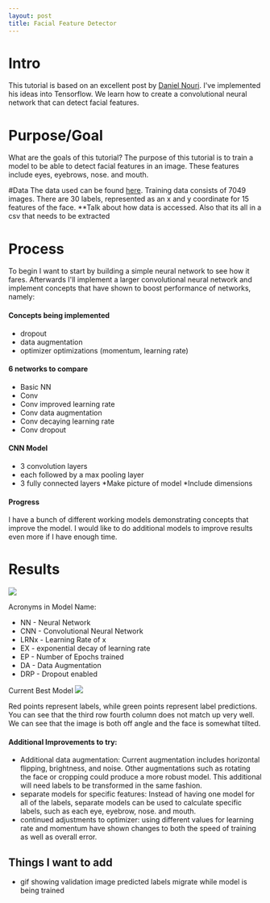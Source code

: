 ```yaml
---
layout: post
title: Facial Feature Detector
---
```


# Intro
This tutorial is based on an excellent post by [Daniel Nouri](http://danielnouri.org/notes/2014/12/17/using-convolutional-neural-nets-to-detect-facial-keypoints-tutorial/#dropout). I've implemented his ideas into Tensorflow. We learn how to create a convolutional neural network that can detect facial features.

# Purpose/Goal
What are the goals of this tutorial?
The purpose of this tutorial is to train a model to be able to detect facial features in an image. These features include eyes, eyebrows, nose. and mouth. 

#Data
The data used can be found [here](https://www.kaggle.com/c/facial-keypoints-detection/data). Training data consists of 7049 images. There are 30 labels, represented as an x and y coordinate for 15 features of the face. **Talk about how data is accessed. Also that its all in a csv that needs to be extracted

# Process
To begin I want to start by building a simple neural network to see how it fares. Afterwards I'll implement a larger convolutional neural network and implement concepts that have shown to boost performance of networks, namely:
#### Concepts being implemented
- dropout
- data augmentation
- optimizer optimizations (momentum, learning rate)

#### 6 networks to compare
- Basic NN
- Conv
- Conv improved learning rate
- Conv data augmentation
- Conv decaying learning rate
- Conv dropout

#### CNN Model
- 3 convolution layers
- each followed by a max pooling layer
- 3 fully connected layers
*Make picture of model
*Include dimensions

#### Progress
I have a bunch of different working models demonstrating concepts that improve the model. I would like to do additional models to improve results even more if I have enough time.

# Results
![](http://i.imgur.com/qMv2z9k.png)

Acronyms in Model Name: 
- NN - Neural Network
- CNN - Convolutional Neural Network
- LRNx - Learning Rate of x
- EX - exponential decay of learning rate
- EP - Number of Epochs trained
- DA - Data Augmentation
- DRP - Dropout enabled

Current Best Model
![](http://i.imgur.com/y1EbHby.png)

Red points represent labels, while green points represent label predictions. You can see that the third row fourth column does not match up very well. We can see that the image is both off angle and the face is somewhat tilted.

####  Additional Improvements to try: 
- Additional data augmentation: Current augmentation includes horizontal flipping, brightness, and noise. Other augmentations such as rotating the face or cropping could produce a more robust model. This additional will need labels to be transformed in the same fashion.
- separate models for specific features: Instead of having one model for all of the labels, separate models can be used to calculate specific labels, such as each eye, eyebrow, nose. and mouth. 
- continued adjustments to optimizer: using different values for learning rate and momentum have shown changes to both the speed of training as well as overall error. 

## Things I want to add
- gif showing validation image predicted labels migrate while model is being trained
